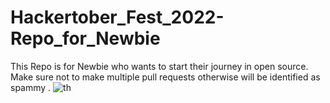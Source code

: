 # Hackertober_Fest_2022-Repo_for_Newbie
This Repo is for Newbie who wants to start their journey in open source. Make sure not to make multiple pull requests otherwise will be identified as spammy .
![th](https://user-images.githubusercontent.com/88089351/193316171-dfc68fe6-c330-4338-9233-4e4da6519684.jpg)
